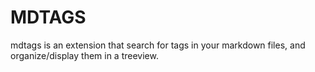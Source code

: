 # MDTAGS

mdtags is an extension that search for tags in your markdown files, and organize/display them in a treeview.
